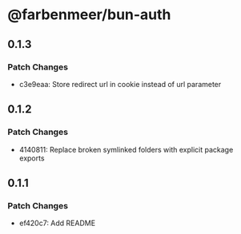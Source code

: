 # @farbenmeer/bun-auth

## 0.1.3

### Patch Changes

- c3e9eaa: Store redirect url in cookie instead of url parameter

## 0.1.2

### Patch Changes

- 4140811: Replace broken symlinked folders with explicit package exports

## 0.1.1

### Patch Changes

- ef420c7: Add README
